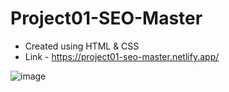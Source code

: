 # Project01-SEO-Master

- Created using HTML &amp; CSS
- Link - https://project01-seo-master.netlify.app/

![image](https://user-images.githubusercontent.com/48837703/204512381-5e08d903-1068-46c5-aee7-16046ceb2885.png)
